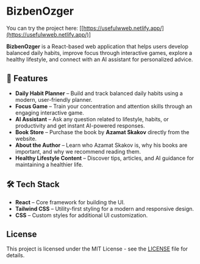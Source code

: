 # BizbenOzger
You can try the project here: [[https://usefulwweb.netlify.app/](https://usefulwweb.netlify.app/)]

**BizbenOzger** is a React-based web application that helps users develop balanced daily habits, improve focus through interactive games, explore a healthy lifestyle, and connect with an AI assistant for personalized advice.

## 🚀 Features

- **Daily Habit Planner** – Build and track balanced daily habits using a modern, user-friendly planner.
- **Focus Game** – Train your concentration and attention skills through an engaging interactive game.
- **AI Assistant** – Ask any question related to lifestyle, habits, or productivity and get instant AI-powered responses.
- **Book Store** – Purchase the book by **Azamat Skakov** directly from the website.
- **About the Author** – Learn who Azamat Skakov is, why his books are important, and why we recommend reading them.
- **Healthy Lifestyle Content** – Discover tips, articles, and AI guidance for maintaining a healthier life.

## 🛠️ Tech Stack

- **React** – Core framework for building the UI.
- **Tailwind CSS** – Utility-first styling for a modern and responsive design.
- **CSS** – Custom styles for additional UI customization.

## License
This project is licensed under the MIT License - see the [LICENSE](LICENSE) file for details.


